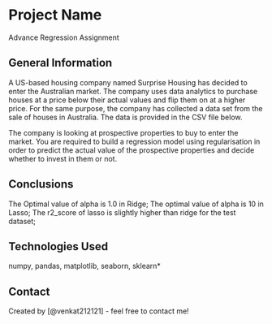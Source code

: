 # Project Name
Advance Regression Assignment

## General Information
A US-based housing company named Surprise Housing has decided to enter the Australian market. The company uses data analytics to purchase houses at a price below their actual values and flip them on at a higher price. For the same purpose, the company has collected a data set from the sale of houses in Australia. The data is provided in the CSV file below.

The company is looking at prospective properties to buy to enter the market. You are required to build a regression model using regularisation in order to predict the actual value of the prospective properties and decide whether to invest in them or not.

## Conclusions
The Optimal value of alpha is 1.0 in Ridge; 
The optimal value of alpha is 10 in Lasso; 
The r2_score of lasso is slightly higher than ridge for the test dataset;


## Technologies Used
numpy, pandas, matplotlib, seaborn, sklearn*

## Contact
Created by [@venkat212121] - feel free to contact me!
